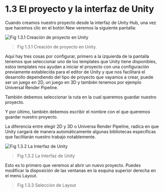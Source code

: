 # 1.3 El proyecto y la interfaz de Unity
Cuando creamos nuestro proyecto desde la interfaz de Unity Hub, una vez que hacemos clic en el botón New veremos la siguiente pantalla:

![Fig 1.3.1 Creación de proyecto en Unity](https://github.com/jstleon/programacion-videojuegos/blob/main/01%20Introducci%C3%B3n%20a%20Unity/1.3%20El%20proyecto%20y%20la%20Interfaz%20de%20Unity/img/Fig_1.3.1_La%20interfaz%20de%20unity.png)
> Fig 1.3.1 Creación de proyecto en Unity.

Aquí hay tres cosas por configurar, primero a la izquierda de la pantalla tenemos que seleccionar uno de los templates que Unity tiene disponibles, estos templates nos ayudan a iniciar el proyecto con una configuración previamente establecida para el editor de Unity y que nos facilitará el desarrollo dependiendo del tipo de proyecto que vayamos a crear, puede ser un juego en 2D, un juego en 3D y también tenemos por ejemplo Universal Render Pipeline.

También debemos seleccionar la ruta en la cual queremos guardar nuestro proyecto.

Y por último, también debemos escribir el nombre con el que queremos guardar nuestro proyecto.

La diferencia entre elegir 2D y 3D o Universa Render Pipeline, radica en que Unity cargará de manera automáticamente algunas bibliotecas específicas que facilitarán nuestro trabajo notablemente.

![Fig 1.3.2 La Interfaz de Unity](https://github.com/jstleon/programacion-videojuegos/blob/main/01%20Introducci%C3%B3n%20a%20Unity/1.3%20El%20proyecto%20y%20la%20Interfaz%20de%20Unity/img/Fig_1.3.2_La%20interfaz%20de%20unity.png)
> Fig 1.3.2 La Interfaz de Unity

Esto es lo primero que veremos al abrir un nuevo proyecto. Puedes modificar la disposición de las ventanas en la esquina superior derecha en el menú Layout.

> Fig 1.3.3 Selección de Layout

